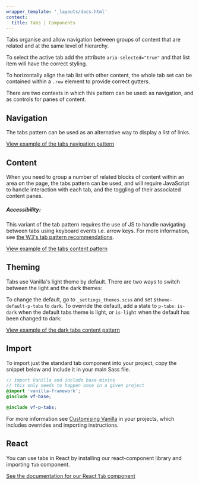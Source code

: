 ```yaml
---
wrapper_template: '_layouts/docs.html'
context:
  title: Tabs | Components
---
```


Tabs organise and allow navigation between groups of content that are related and at the same level of hierarchy.

To select the active tab add the attribute `aria-selected="true"` and that list item will have the correct styling.

To horizontally align the tab list with other content, the whole tab set can be contained within a `.row` element to provide correct gutters.

There are two contexts in which this pattern can be used: as navigation, and as controls for panes of content.

## Navigation

The tabs pattern can be used as an alternative way to display a list of links.

<div class="embedded-example"><a href="/docs/examples/patterns/tabs/navigation" class="js-example">
View example of the tabs navigation pattern
</a></div>

## Content

When you need to group a number of related blocks of content within an area on the page, the tabs pattern can be used, and will require JavaScript to handle interaction with each tab, and the toggling of their associated content panes.

<div class="p-notification--information is-inline">
  <div class="p-notification__content">
    <h5 class="p-notification__title">Accessibility:</h5>
    <p class="p-notification__message">This variant of the tab pattern requires the use of JS to handle navigating between tabs using keyboard events i.e. arrow keys. For more information, see <a href="https://www.w3.org/TR/wai-aria-practices-1.1/examples/tabs/tabs-1/tabs.html">the W3's tab pattern recommendations</a>.</p>
  </div>
</div>

<div class="embedded-example"><a href="/docs/examples/patterns/tabs/content" class="js-example">
View example of the tabs content pattern
</a></div>

## Theming

Tabs use Vanilla's light theme by default. There are two ways to switch between the light and the dark themes:

To change the default, go to `_settings_themes.scss` and set `$theme-default-p-tabs` to `dark`.
To override the default, add a state to `p-tabs`: `is-dark` when the default tabs theme is light, or `is-light` when the default has been changed to dark:

<div class="embedded-example"><a href="/docs/examples/patterns/tabs/content-dark" class="js-example">
View example of the dark tabs content pattern
</a></div>

## Import

To import just the standard tab component into your project, copy the snippet below and include it in your main Sass file.

```scss
// import Vanilla and include base mixins
// this only needs to happen once in a given project
@import 'vanilla-framework';
@include vf-base;

@include vf-p-tabs;
```

For more information see [Customising Vanilla](/docs/customising-vanilla/) in your projects, which includes overrides and importing instructions.

## React

You can use tabs in React by installing our react-component library and importing `Tab` component.

[See the documentation for our React `Tab` component](https://canonical.github.io/react-components/?path=/docs/tabs--default-story#tabs)
